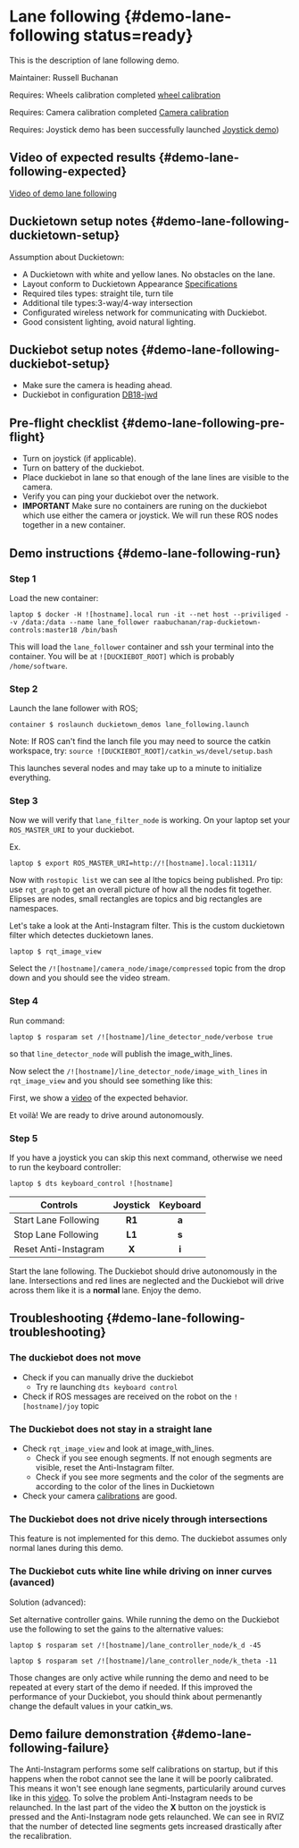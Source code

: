 # Lane following {#demo-lane-following status=ready}

This is the description of lane following demo.

Maintainer: Russell Buchanan

<div class='requirements' markdown="1">

Requires: Wheels calibration completed [wheel calibration](#wheel-calibration)

Requires: Camera calibration completed [Camera calibration](#camera-calib)

Requires: Joystick demo has been successfully launched [Joystick demo](#rc-control))

</div>

## Video of expected results {#demo-lane-following-expected}

[Video of demo lane following](https://drive.google.com/file/d/198iythQkovbQkzY3pPeTXWC8tTCRgDwB/view?usp=sharing)

## Duckietown setup notes {#demo-lane-following-duckietown-setup}

Assumption about Duckietown:

* A Duckietown with white and yellow lanes. No obstacles on the lane.
* Layout conform to Duckietown Appearance [Specifications](+opmanual_duckietown#duckietown-specs)
* Required tiles types: straight tile, turn tile
* Additional tile types:3-way/4-way intersection
* Configurated wireless network for communicating with Duckiebot.
* Good consistent lighting, avoid natural lighting.

## Duckiebot setup notes {#demo-lane-following-duckiebot-setup}

* Make sure the camera is heading ahead.
* Duckiebot in configuration [DB18-jwd](#duckiebot-configurations)


## Pre-flight checklist {#demo-lane-following-pre-flight}

* Turn on joystick (if applicable).
* Turn on battery of the duckiebot.
* Place duckiebot in lane so that enough of the lane lines are visible to the camera.
* Verify you can ping your duckiebot over the network.
* __IMPORTANT__ Make sure no containers are runing on the duckiebot which use either the camera or joystick. We will run these ROS nodes together in a new container.

## Demo instructions {#demo-lane-following-run}

### Step 1

Load the new container:

    laptop $ docker -H ![hostname].local run -it --net host --priviliged --v /data:/data --name lane_follower raabuchanan/rap-duckietown-controls:master18 /bin/bash

This will load the `lane_follower` container and ssh your terminal into the container. You will be at `![DUCKIEBOT_ROOT]` which is probably `/home/software`.

### Step 2

Launch the lane follower with ROS;

    container $ roslaunch duckietown_demos lane_following.launch

Note: If ROS can't find the lanch file you may need to source the catkin workspace, try: `source ![DUCKIEBOT_ROOT]/catkin_ws/devel/setup.bash`

This launches several nodes and may take up to a minute to initialize everything.

### Step 3

Now we will verify that `lane_filter_node` is working. On your laptop set your `ROS_MASTER_URI` to your duckiebot.

Ex.

    laptop $ export ROS_MASTER_URI=http://![hostname].local:11311/

Now with `rostopic list` we can see al lthe topics being published. Pro tip: use `rqt_graph` to get an overall picture of how all the nodes fit together. Elipses are nodes, small rectangles are topics and big rectangles are namespaces.

Let's take a look at the Anti-Instagram filter. This is the custom duckietown filter which detectes duckietown lanes.

    laptop $ rqt_image_view

Select the `/![hostname]/camera_node/image/compressed` topic from the drop down and you should see the video stream.

### Step 4

Run command:

    laptop $ rosparam set /![hostname]/line_detector_node/verbose true

so that `line_detector_node` will publish the image_with_lines.

Now select the `/![hostname]/line_detector_node/image_with_lines` in `rqt_image_view` and you should see something like this:

First, we show a [video](https://drive.google.com/open?id=1XDTNk8NgIlMEyC7R0vyqVm3TSj7Sowc8) of the expected behavior.

Et voilà! We are ready to drive around autonomously.


### Step 5

If you have a joystick you can skip this next command, otherwise we need to run the keyboard controller:

    laptop $ dts keyboard_control ![hostname]

|        Controls      | Joystick |  Keyboard |
|----------------------|:--------:|:---------:|
| Start Lane Following |  __R1__  |   __a__   |
| Stop Lane Following  |  __L1__  |   __s__   |
| Reset Anti-Instagram |  __X__   |   __i__   |


Start the lane following. The Duckiebot should drive autonomously in the lane. Intersections and red lines are neglected and the Duckiebot will drive across them like it is a __normal__ lane. Enjoy the demo.

## Troubleshooting {#demo-lane-following-troubleshooting}

### The duckiebot does not move

* Check if you can manually drive the duckiebot
  * Try re launching `dts keyboard control`
* Check if ROS messages are received on the robot on the `![hostname]/joy` topic

### The Duckiebot does not stay in a straight lane

* Check `rqt_image_view` and look at image_with_lines.
  * Check if you see enough segments. If not enough segments are visible, reset the Anti-Instagram filter.
  * Check if you see more segments and the color of the segments are according to the color of the lines in Duckietown
* Check your camera [calibrations](#camera-calib) are good.

### The Duckiebot does not drive nicely through intersections

This feature is not implemented for this demo. The duckiebot assumes only normal lanes during this demo.

### The Duckiebot cuts white line while driving on inner curves (avanced)

Solution (advanced):

Set alternative controller gains. While running the demo on the Duckiebot use the following to set the gains to the alternative values:

    laptop $ rosparam set /![hostname]/lane_controller_node/k_d -45

    laptop $ rosparam set /![hostname]/lane_controller_node/k_theta -11

Those changes are only active while running the demo and need to be repeated at every start of the demo if needed. If this improved the performance of your Duckiebot, you should think about permenantly change the default values in your catkin_ws.

## Demo failure demonstration {#demo-lane-following-failure}

The Anti-Instagram performs some self calibrations on startup, but if this happens when the robot cannot see the lane it will be poorly calibrated. This means it won't see enough lane segments, particularily around curves like in this [video](https://drive.google.com/open?id=1Hy6EjQ8QakfZliiSp_j2NV78_VpyPvCq).
To solve the problem Anti-Instagram needs to be relaunched. In the last part of the video the **X** button on the joystick is pressed and the Anti-Instagram node gets relaunched. We can see in RVIZ that the number of detected line segments gets increased drastically after the recalibration.
